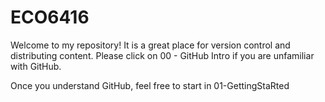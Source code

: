 # ECO6416
Welcome to my repository! It is a great place for version control and distributing content. Please click on 00 - GitHub Intro if you are unfamiliar with GitHub. 

Once you understand GitHub, feel free to start in 01-GettingStaRted
